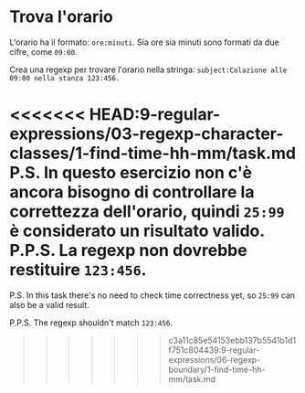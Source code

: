 # Trova l'orario

L'orario ha il formato: `ore:minuti`. Sia ore sia minuti sono formati da due cifre, come `09:00`.

Crea una regexp per trovare l'orario nella stringa: `subject:Colazione alle 09:00 nella stanza 123:456.`

<<<<<<< HEAD:9-regular-expressions/03-regexp-character-classes/1-find-time-hh-mm/task.md
P.S. In questo esercizio non c'è ancora bisogno di controllare la correttezza dell'orario, quindi `25:99` è considerato un risultato valido.
P.P.S. La regexp non dovrebbe restituire `123:456`.
=======
P.S. In this task there's no need to check time correctness yet, so `25:99` can also be a valid result.

P.P.S. The regexp shouldn't match `123:456`.
>>>>>>> c3a11c85e54153ebb137b5541b1d1f751c804439:9-regular-expressions/06-regexp-boundary/1-find-time-hh-mm/task.md
